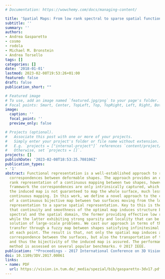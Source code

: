 ```yaml
---
# Documentation: https://wowchemy.com/docs/managing-content/

title: 'Spatial Maps: From low rank spectral to sparse spatial functional representations'
subtitle: ''
summary: ''
authors:
- Andrea Gasparetto
- cosmo
- rodola
- Michael M. Bronstein
- Andrea Torsello
tags: []
categories: []
date: '2018-01-01'
lastmod: 2023-02-08T19:53:26+01:00
featured: false
draft: false
publication_short: ""

# Featured image
# To use, add an image named `featured.jpg/png` to your page's folder.
# Focal points: Smart, Center, TopLeft, Top, TopRight, Left, Right, BottomLeft, Bottom, BottomRight.
image:
  caption: ''
  focal_point: ''
  preview_only: false

# Projects (optional).
#   Associate this post with one or more of your projects.
#   Simply enter your project's folder or file name without extension.
#   E.g. `projects = ["internal-project"]` references `content/project/deep-learning/index.md`.
#   Otherwise, set `projects = []`.
projects: []
publishDate: '2023-02-08T18:53:25.708106Z'
publication_types:
- '1'
abstract: Functional representation is a well-established approach to represent dense
  correspondences between deformable shapes. The approach provides an efficient low
  rank representation of a continuous mapping between two shapes, however under that
  framework the correspondences are only intrinsically captured, which implies that
  the induced map is not guaranteed to map the whole surface, much less to form a
  continuous mapping. In this work, we define a novel approach to the computation
  of a continuous bijective map between two surfaces moving from the low rank spectral
  representation to a sparse spatial representation. Key to this is the observation
  that continuity and smoothness of the optimal map induces structure both on the
  spectral and the spatial domain, the former providing effective low rank approximations,
  while the latter exhibiting strong sparsity and locality that can be used in the
  solution of large-scale problems. We cast our approach in terms of the functional
  transfer through a fuzzy map between shapes satisfying infinitesimal mass transportation
  at each point. The result is that, not only the spatial map induces a sub-vertex
  correspondence between the surfaces, but also the transportation of the whole surface,
  and thus the bijectivity of the induced map is assured. The performance of the proposed
  method is assessed on several popular benchmarks. © 2017 IEEE.
publication: '*Proceedings - 2017 International Conference on 3D Vision, 3DV 2017*'
doi: 10.1109/3DV.2017.00061
links:
- name: PDF
  url: https://vision.in.tum.de/_media/spezial/bib/gasparetto-3dv17.pdf
---
```

